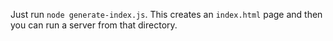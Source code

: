 Just run  `node generate-index.js`. This creates an `index.html` page and then you can run a server from that directory.
